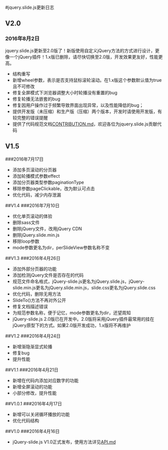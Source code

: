 #jquery.slide.js更新日志

## V2.0

### 2016年8月2日

jquery.slide.js更新至2.0版了！新版使用自定义jQuery方法的方式进行设计，更像一个jQuery插件！1.x版已删除，请尽快切换至2.0版，开发效果更友好，性能更高。

- 结构重写
- 新增wheel参数，表示是否支持鼠标滚轮滚动。在1.x版这个参数默认值为true且不可修改
- 修复全屏模式下浏览器调整大小时轮播没有重置的bug
- 修复轮播无法嵌套的bug
- 修复因用户操作过于频繁导致界面出现异常，以及性能降低的bug；
- 提供开发版（未压缩）和生产版（压缩）两个版本，开发时请使用开发版，有较完整的错误提醒
- 提供了代码规范文档[CONTRIBUTION.md](https://github.com/linzb93/slide/blob/master/doc/CONTRIBUTION.md)，欢迎各位为jquery.slide.js贡献代码

## V1.5

###2016年7月17日
- 添加多页滚动的分页器
- 添加轮播模式参数effect
- 添加分页器类型参数paginationType
- 移除参数pageClickable，改为默认可点击
- 优化代码，减少内存泄漏

##V1.4
###2016年7月10日
- 优化单页滚动的体验
- 删除sass文件
- 删除jQuery文件，改用jQuery CDN
- 删除jQuery.slide.min.js
- 移除loop参数
- mode参数更名为dir，perSlideView参数名称不变

##V1.3
###2016年4月26日
- 添加外部分页器的功能
- 添加检测jQuery文件是否存在的代码
- 规范文件命名格式，jQuery-slide.js更名为jQuery.slide.js，jQuery-slide.min.js更名为jQuery.slide.min.js，slide.css更名为jQuery.slide.css
- 优化代码，删除无用方法
- SlideTo()方法不再对外公开
- 修复文档描述错误
- 为规范参数名称，便于记忆，mode参数更名为dir，还望周知
- jQuery-slide.js 2.0版已在开发中。2.0版将采用jQuery插件最常用的挂在jQuery原型下的方式。如果2.0版开发成功，1.x版将不再维护

##V1.2
###2016年4月24日
- 新增渐隐渐显式轮播
- 修复bug
- 提升性能

##V1.1
###2016年4月21日
- 新增在代码内添加对应数字的功能
- 新增全屏滚动的功能
- 小部分修改，提升性能

##V1.0.1
###2016年4月17日
- 新增可以关闭循环播放的功能
- 优化代码结构

##V1.0
###2016年4月16日
- jQuery-slide.js V1.0正式发布，使用方法详见[API.md](https://github.com/linzb93/slide/blob/master/API.md)